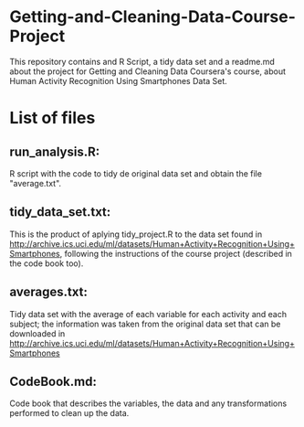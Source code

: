# Getting-and-Cleaning-Data-Course-Project
This repository contains and R Script, a tidy data set and a readme.md about the project for Getting and Cleaning Data Coursera's course, about Human Activity Recognition Using Smartphones Data Set.

# List of files

## run_analysis.R:
R script with the code to tidy de original data set and obtain the file "average.txt".

## tidy_data_set.txt:
This is the product of aplying tidy_project.R to the data set found in http://archive.ics.uci.edu/ml/datasets/Human+Activity+Recognition+Using+Smartphones, following the instructions of the course project (described in the code book too).

## averages.txt:
Tidy data set with the average of each variable for each activity and each subject; the information was taken from the original data set that can be downloaded in http://archive.ics.uci.edu/ml/datasets/Human+Activity+Recognition+Using+Smartphones 

## CodeBook.md:
Code book that describes the variables, the data and any transformations performed to clean up the data.
